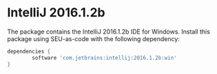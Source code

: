 IntelliJ 2016.1.2b
=====

The package contains the IntelliJ 2016.1.2b IDE for Windows. Install this package using
SEU-as-code with the following dependency:
```groovy
dependencies {
		software 'com.jetbrains:intellij:2016.1.2b:win'
}
```
